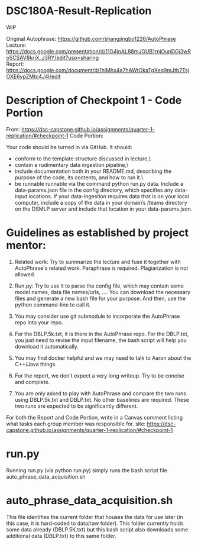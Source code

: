 # DSC180A-Result-Replication

WIP

Original Autophrase: https://github.com/shangjingbo1226/AutoPhrase \
Lecture: https://docs.google.com/presentation/d/11G4jnAL88mJGUB1rnjOupDGj3wRoSCSAV8kriX_J3RY/edit?usp=sharing \
Report: https://docs.google.com/document/d/1hiMhx4a7hAWtOkaTgXeq9mJtb7TsjOXE6ypZMtc4J4I/edit

# Description of Checkpoint 1 - Code Portion
From: https://dsc-capstone.github.io/assignments/quarter-1-replication/#checkpoint-1
Code Portion:

Your code should be turned in via GitHub. It should:

- conform to the template structure discussed in lecture,\
- contain a rudimentary data ingestion pipeline,\
- include documentation both in your README.md, describing the purpose of the code, its contents, and how to run it.\
- be runnable runnable via the command python run.py data. Include a data-params.json file in the config directory, which specifies any data-input locations. If your data-ingestion requires data that is on your local computer, include a copy of the data in your domain’s /teams directory on the DSMLP server and include that location in your data-params.json.

# Guidelines as established by project mentor:

1. Related work: Try to summarize the lecture and fuse it together with AutoPhrase's related work. Paraphrase is required. Plagiarization is not allowed.

2. Run.py: Try to use it to parse the config file, which may contain some model names, data file names/urls, .... You can download the necessary files and generate a new bash file for your purpose. And then, use the python command-line to call it.

3. You may consider use git submodule to incorporate the AutoPhrase repo into your repo.

4. For the DBLP.5k.txt, it is there in the AutoPhrase repo. For the DBLP.txt, you just need to revise the input filename, the bash script will help you download it automatically.

5. You may find docker helpful and we may need to talk to Aaron about the C++/Java things.

6. For the report, we don't expect a very long writeup. Try to be concise and complete.

7. You are only asked to play with AutoPhrase and compare the two runs using DBLP.5k.txt and DBLP.txt. No other baselines are required. These two runs are expected to be significantly different.

For both the Report and Code Portion, write in a Canvas comment listing what tasks each group member was responsible for.
site: https://dsc-capstone.github.io/assignments/quarter-1-replication/#checkpoint-1

# run.py
Running run.py (via python run.py) simply runs the bash script file auto_phrase_data_acquisition.sh

# auto_phrase_data_acquisition.sh
This file identifies the current folder that houses the data for use later (in this case, it is hard-coded to data/raw folder). This folder currently holds some data already (DBLP.5K.txt) but this bash script also downloads some additional data (DBLP.txt) to this same folder. 

